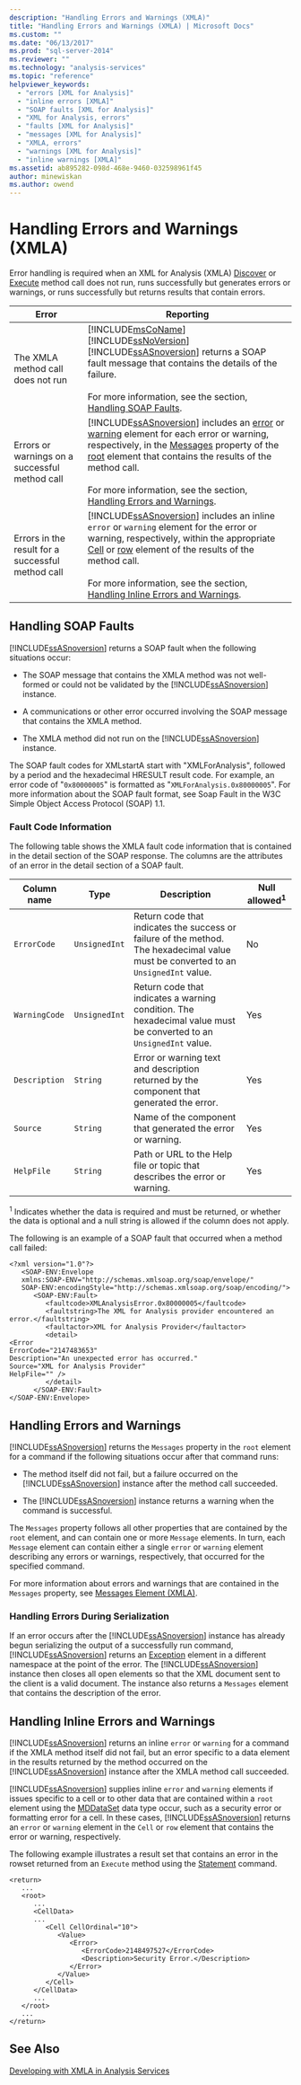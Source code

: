 ```yaml
---
description: "Handling Errors and Warnings (XMLA)"
title: "Handling Errors and Warnings (XMLA) | Microsoft Docs"
ms.custom: ""
ms.date: "06/13/2017"
ms.prod: "sql-server-2014"
ms.reviewer: ""
ms.technology: "analysis-services"
ms.topic: "reference"
helpviewer_keywords: 
  - "errors [XML for Analysis]"
  - "inline errors [XMLA]"
  - "SOAP faults [XML for Analysis]"
  - "XML for Analysis, errors"
  - "faults [XML for Analysis]"
  - "messages [XML for Analysis]"
  - "XMLA, errors"
  - "warnings [XML for Analysis]"
  - "inline warnings [XMLA]"
ms.assetid: ab895282-098d-468e-9460-032598961f45
author: minewiskan
ms.author: owend
---
```

# Handling Errors and Warnings (XMLA)
  Error handling is required when an XML for Analysis (XMLA) [Discover](https://docs.microsoft.com/bi-reference/xmla/xml-elements-methods-discover) or [Execute](https://docs.microsoft.com/bi-reference/xmla/xml-elements-methods-execute) method call does not run, runs successfully but generates errors or warnings, or runs successfully but returns results that contain errors.  
  
|Error|Reporting|  
|-----------|---------------|  
|The XMLA method call does not run|[!INCLUDE[msCoName](../../includes/msconame-md.md)] [!INCLUDE[ssNoVersion](../../includes/ssnoversion-md.md)] [!INCLUDE[ssASnoversion](../../includes/ssasnoversion-md.md)] returns a SOAP fault message that contains the details of the failure.<br /><br /> For more information, see the section, [Handling SOAP Faults](#handling_soap_faults).|  
|Errors or warnings on a successful method call|[!INCLUDE[ssASnoversion](../../includes/ssasnoversion-md.md)] includes an [error](https://docs.microsoft.com/bi-reference/xmla/xml-elements-properties/error-element-xmla) or [warning](https://docs.microsoft.com/bi-reference/xmla/xml-elements-properties/warning-element-xmla) element for each error or warning, respectively, in the [Messages](https://docs.microsoft.com/bi-reference/xmla/xml-elements-properties/messages-element-xmla) property of the [root](https://docs.microsoft.com/bi-reference/xmla/xml-elements-properties/root-element-xmla) element that contains the results of the method call.<br /><br /> For more information, see the section, [Handling Errors and Warnings](#handling_errors_and_warnings).|  
|Errors in the result for a successful method call|[!INCLUDE[ssASnoversion](../../includes/ssasnoversion-md.md)] includes an inline `error` or `warning` element for the error or warning, respectively, within the appropriate [Cell](https://docs.microsoft.com/bi-reference/xmla/xml-elements-properties/cell-element-xmla) or [row](https://docs.microsoft.com/bi-reference/xmla/xml-elements-properties/row-element-xmla) element of the results of the method call.<br /><br /> For more information, see the section, [Handling Inline Errors and Warnings](#handling_inline_errors_and_warnings).|  
  
##  <a name="handling_soap_faults"></a> Handling SOAP Faults  
 [!INCLUDE[ssASnoversion](../../includes/ssasnoversion-md.md)] returns a SOAP fault when the following situations occur:  
  
-   The SOAP message that contains the XMLA method was not well-formed or could not be validated by the [!INCLUDE[ssASnoversion](../../includes/ssasnoversion-md.md)] instance.  
  
-   A communications or other error occurred involving the SOAP message that contains the XMLA method.  
  
-   The XMLA method did not run on the [!INCLUDE[ssASnoversion](../../includes/ssasnoversion-md.md)] instance.  
  
 The SOAP fault codes for XMLstartA start with "XMLForAnalysis", followed by a period and the hexadecimal HRESULT result code. For example, an error code of "`0x80000005`" is formatted as "`XMLForAnalysis.0x80000005`". For more information about the SOAP fault format, see Soap Fault in the W3C Simple Object Access Protocol (SOAP) 1.1.  
  
### Fault Code Information  
 The following table shows the XMLA fault code information that is contained in the detail section of the SOAP response. The columns are the attributes of an error in the detail section of a SOAP fault.  
  
|Column name|Type|Description|Null allowed<sup>1</sup>|  
|-----------------|----------|-----------------|------------------------------|  
|`ErrorCode`|`UnsignedInt`|Return code that indicates the success or failure of the method. The hexadecimal value must be converted to an `UnsignedInt` value.|No|  
|`WarningCode`|`UnsignedInt`|Return code that indicates a warning condition. The hexadecimal value must be converted to an `UnsignedInt` value.|Yes|  
|`Description`|`String`|Error or warning text and description returned by the component that generated the error.|Yes|  
|`Source`|`String`|Name of the component that generated the error or warning.|Yes|  
|`HelpFile`|`String`|Path or URL to the Help file or topic that describes the error or warning.|Yes|  
  
 <sup>1</sup> Indicates whether the data is required and must be returned, or whether the data is optional and a null string is allowed if the column does not apply.  
  
 The following is an example of a SOAP fault that occurred when a method call failed:  
  
```  
<?xml version="1.0"?>  
   <SOAP-ENV:Envelope  
   xmlns:SOAP-ENV="http://schemas.xmlsoap.org/soap/envelope/"  
   SOAP-ENV:encodingStyle="http://schemas.xmlsoap.org/soap/encoding/">  
      <SOAP-ENV:Fault>  
         <faultcode>XMLAnalysisError.0x80000005</faultcode>  
         <faultstring>The XML for Analysis provider encountered an error.</faultstring>  
         <faultactor>XML for Analysis Provider</faultactor>  
         <detail>  
<Error  
ErrorCode="2147483653"  
Description="An unexpected error has occurred."  
Source="XML for Analysis Provider"  
HelpFile="" />  
         </detail>  
      </SOAP-ENV:Fault>  
</SOAP-ENV:Envelope>  
```  
  
##  <a name="handling_errors_and_warnings"></a> Handling Errors and Warnings  
 [!INCLUDE[ssASnoversion](../../includes/ssasnoversion-md.md)] returns the `Messages` property in the `root` element for a command if the following situations occur after that command runs:  
  
-   The method itself did not fail, but a failure occurred on the [!INCLUDE[ssASnoversion](../../includes/ssasnoversion-md.md)] instance after the method call succeeded.  
  
-   The [!INCLUDE[ssASnoversion](../../includes/ssasnoversion-md.md)] instance returns a warning when the command is successful.  
  
 The `Messages` property follows all other properties that are contained by the `root` element, and can contain one or more `Message` elements. In turn, each `Message` element can contain either a single `error` or `warning` element describing any errors or warnings, respectively, that occurred for the specified command.  
  
 For more information about errors and warnings that are contained in the `Messages` property, see [Messages Element &#40;XMLA&#41;](https://docs.microsoft.com/bi-reference/xmla/xml-elements-properties/messages-element-xmla).  
  
### Handling Errors During Serialization  
 If an error occurs after the [!INCLUDE[ssASnoversion](../../includes/ssasnoversion-md.md)] instance has already begun serializing the output of a successfully run command, [!INCLUDE[ssASnoversion](../../includes/ssasnoversion-md.md)] returns an [Exception](https://docs.microsoft.com/bi-reference/xmla/xml-elements-properties/exception-element-xmla) element in a different namespace at the point of the error. The [!INCLUDE[ssASnoversion](../../includes/ssasnoversion-md.md)] instance then closes all open elements so that the XML document sent to the client is a valid document. The instance also returns a `Messages` element that contains the description of the error.  
  
##  <a name="handling_inline_errors_and_warnings"></a> Handling Inline Errors and Warnings  
 [!INCLUDE[ssASnoversion](../../includes/ssasnoversion-md.md)] returns an inline `error` or `warning` for a command if the XMLA method itself did not fail, but an error specific to a data element in the results returned by the method occurred on the [!INCLUDE[ssASnoversion](../../includes/ssasnoversion-md.md)] instance after the XMLA method call succeeded.  
  
 [!INCLUDE[ssASnoversion](../../includes/ssasnoversion-md.md)] supplies inline `error` and `warning` elements if issues specific to a cell or to other data that are contained within a `root` element using the [MDDataSet](https://docs.microsoft.com/bi-reference/xmla/xml-data-types/mddataset-data-type-xmla) data type occur, such as a security error or formatting error for a cell. In these cases, [!INCLUDE[ssASnoversion](../../includes/ssasnoversion-md.md)] returns an `error` or `warning` element in the `Cell` or `row` element that contains the error or warning, respectively.  
  
 The following example illustrates a result set that contains an error in the rowset returned from an `Execute` method using the [Statement](https://docs.microsoft.com/bi-reference/xmla/xml-elements-commands/statement-element-xmla) command.  
  
```  
<return>  
   ...  
   <root>  
      ...  
      <CellData>  
      ...  
         <Cell CellOrdinal="10">  
            <Value>  
               <Error>  
                  <ErrorCode>2148497527</ErrorCode>   
                  <Description>Security Error.</Description>   
               </Error>  
            </Value>  
         </Cell>  
      </CellData>  
      ...  
   </root>  
   ...  
</return>  
```  
  
## See Also  
 [Developing with XMLA in Analysis Services](developing-with-xmla-in-analysis-services.md)  
  
  
